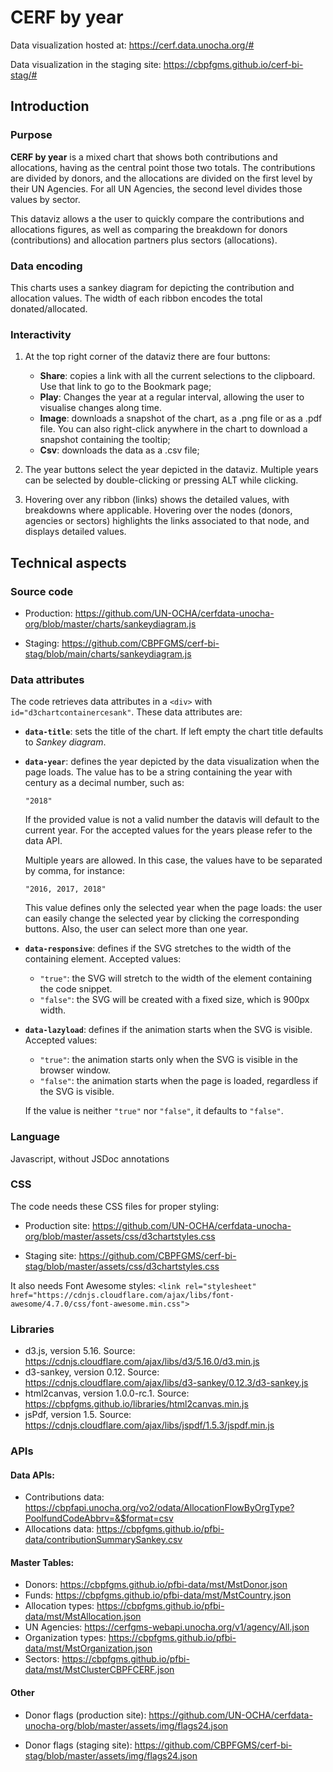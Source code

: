 # CERF by year

Data visualization hosted at: https://cerf.data.unocha.org/#

Data visualization in the staging site: https://cbpfgms.github.io/cerf-bi-stag/#

## Introduction

### Purpose

**CERF by year** is a mixed chart that shows both contributions and allocations, having as the central point those two totals. The contributions are divided by donors, and the allocations are divided on the first level by their UN Agencies. For all UN Agencies, the second level divides those values by sector.

This dataviz allows a the user to quickly compare the contributions and allocations figures, as well as comparing the breakdown for donors (contributions) and allocation partners plus sectors (allocations).

### Data encoding

This charts uses a sankey diagram for depicting the contribution and allocation values. The width of each ribbon encodes the total donated/allocated.

### Interactivity

1. At the top right corner of the dataviz there are four buttons:

    - **Share**: copies a link with all the current selections to the clipboard. Use that link to go to the Bookmark page;
	- **Play**: Changes the year at a regular interval, allowing the user to visualise changes along time.
    - **Image**: downloads a snapshot of the chart, as a .png file or as a .pdf file. You can also right-click anywhere in the chart to download a snapshot containing the tooltip;
    - **Csv**: downloads the data as a .csv file;

2. The year buttons select the year depicted in the dataviz. Multiple years can be selected by double-clicking or pressing ALT while clicking.

3. Hovering over any ribbon (links) shows the detailed values, with breakdowns where applicable. Hovering over the nodes (donors, agencies or sectors) highlights the links associated to that node, and displays detailed values.

## Technical aspects

### Source code

-   Production: https://github.com/UN-OCHA/cerfdata-unocha-org/blob/master/charts/sankeydiagram.js

-   Staging: https://github.com/CBPFGMS/cerf-bi-stag/blob/main/charts/sankeydiagram.js

### Data attributes

The code retrieves data attributes in a `<div>` with `id="d3chartcontainercesank"`. These data attributes are:

-   **`data-title`**: sets the title of the chart. If left empty the chart title defaults to _Sankey diagram_.

-   **`data-year`**: defines the year depicted by the data visualization when the page loads. The value has to be a string containing the year with century as a decimal number, such as:

    `"2018"`

    If the provided value is not a valid number the datavis will default to the current year. For the accepted values for the years please refer to the data API.

    Multiple years are allowed. In this case, the values have to be separated by comma, for instance:

    `"2016, 2017, 2018"`

    This value defines only the selected year when the page loads: the user can easily change the selected year by clicking the corresponding buttons. Also, the user can select more than one year.

-   **`data-responsive`**: defines if the SVG stretches to the width of the containing element. Accepted values:

    -   `"true"`: the SVG will stretch to the width of the element containing the code snippet.
    -   `"false"`: the SVG will be created with a fixed size, which is 900px width.

-   **`data-lazyload`**: defines if the animation starts when the SVG is visible. Accepted values:

    -   `"true"`: the animation starts only when the SVG is visible in the browser window.
    -   `"false"`: the animation starts when the page is loaded, regardless if the SVG is visible.

    If the value is neither `"true"` nor `"false"`, it defaults to `"false"`.

### Language

Javascript, without JSDoc annotations

### CSS

The code needs these CSS files for proper styling:

-   Production site: https://github.com/UN-OCHA/cerfdata-unocha-org/blob/master/assets/css/d3chartstyles.css

-   Staging site: https://github.com/CBPFGMS/cerf-bi-stag/blob/master/assets/css/d3chartstyles.css

It also needs Font Awesome styles: `<link rel="stylesheet" href="https://cdnjs.cloudflare.com/ajax/libs/font-awesome/4.7.0/css/font-awesome.min.css">`

### Libraries

-   d3.js, version 5.16. Source: https://cdnjs.cloudflare.com/ajax/libs/d3/5.16.0/d3.min.js
-   d3-sankey, version 0.12. Source: https://cdnjs.cloudflare.com/ajax/libs/d3-sankey/0.12.3/d3-sankey.js
-   html2canvas, version 1.0.0-rc.1. Source: https://cbpfgms.github.io/libraries/html2canvas.min.js
-   jsPdf, version 1.5. Source: https://cdnjs.cloudflare.com/ajax/libs/jspdf/1.5.3/jspdf.min.js

### APIs

#### Data APIs:

-   Contributions data: https://cbpfapi.unocha.org/vo2/odata/AllocationFlowByOrgType?PoolfundCodeAbbrv=&$format=csv
-   Allocations data: https://cbpfgms.github.io/pfbi-data/contributionSummarySankey.csv

#### Master Tables:

-   Donors: https://cbpfgms.github.io/pfbi-data/mst/MstDonor.json
-   Funds: https://cbpfgms.github.io/pfbi-data/mst/MstCountry.json
-   Allocation types: https://cbpfgms.github.io/pfbi-data/mst/MstAllocation.json
-   UN Agencies: https://cerfgms-webapi.unocha.org/v1/agency/All.json
-   Organization types: https://cbpfgms.github.io/pfbi-data/mst/MstOrganization.json
-   Sectors: https://cbpfgms.github.io/pfbi-data/mst/MstClusterCBPFCERF.json

#### Other

-   Donor flags (production site): https://github.com/UN-OCHA/cerfdata-unocha-org/blob/master/assets/img/flags24.json

-   Donor flags (staging site): https://github.com/CBPFGMS/cerf-bi-stag/blob/master/assets/img/flags24.json
